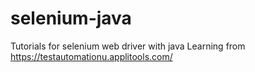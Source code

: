 # selenium-java
Tutorials for selenium web driver with java
Learning from https://testautomationu.applitools.com/
